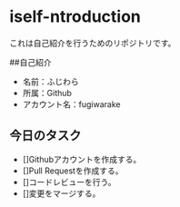 # iself-ntroduction
これは自己紹介を行うためのリポジトリです。

##自己紹介
- 名前：ふじわら
- 所属：Github
- アカウント名：fugiwarake

## 今日のタスク
- []Githubアカウントを作成する。
- []Pull Requestを作成する。
- []コードレビューを行う。
- []変更をマージする。
